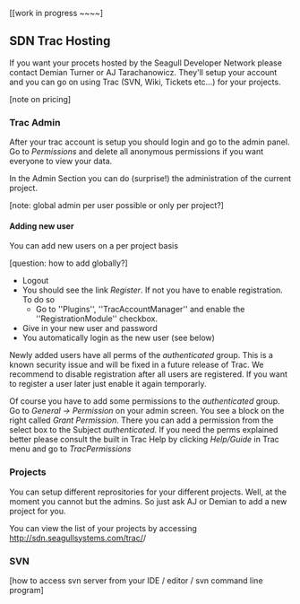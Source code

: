 <!-- Name: RFC/SDN/Trac -->
<!-- Version: 2 -->
<!-- Last-Modified: 2006/08/21 12:59:22 -->
<!-- Author: werner -->
[[work in progress ~~~~]
## SDN Trac Hosting
If you want your procets hosted by the Seagull Developer Network please contact Demian Turner or AJ Tarachanowicz. They'll setup your account and you can go on using Trac (SVN, Wiki, Tickets etc...) for your projects.

[note on pricing]

### Trac Admin
After your trac account is setup you should login and go to the admin panel. Go to _Permissions_ and delete all anonymous permissions if you want everyone to view your data.

In the Admin Section you can do (surprise!) the administration of the current project.

[note: global admin per user possible or only per project?]

#### Adding new user
You can add new users on a per project basis 

[question: how to add globally?]

  * Logout
  * You should see the link _Register_. If not you have to enable registration. To do so
    * Go to ''Plugins'', ''TracAccountManager'' and enable the ''RegistrationModule'' checkbox.
  * Give in your new user and password
  * You automatically login as the new user (see below)

Newly added users have all perms of the _authenticated_ group. This is a known security issue and will be fixed in a future release of Trac. We recommend to disable registration after all users are registered. If you want to register a user later just enable it again temporarly.

Of course you have to add some permissions to the _authenticated_ group. Go to _General -> Permission_ on your admin screen. You see a block on the right called _Grant Permission_. There you can add a permission from the select box to the Subject _authenticated_. If you need the perms explained better please consult the built in Trac Help by clicking _Help/Guide_ in Trac menu and go to _TracPermissions_

### Projects
You can setup different reprositories for your different projects. Well, at the moment you cannot but the admins. So just ask AJ or Demian to add a new project for you.

You can view the list of your projects by accessing http://sdn.seagullsystems.com/trac/<yourName>/

### SVN
[how to access svn server from your IDE / editor / svn command line program]


